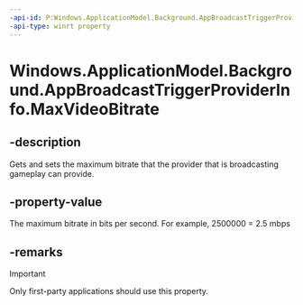 ```yaml
---
-api-id: P:Windows.ApplicationModel.Background.AppBroadcastTriggerProviderInfo.MaxVideoBitrate
-api-type: winrt property
---
```


<!-- Property syntax.
public uint MaxVideoBitrate { get;  set; }
-->

# Windows.ApplicationModel.Background.AppBroadcastTriggerProviderInfo.MaxVideoBitrate

## -description
Gets and sets the maximum bitrate that the provider that is broadcasting gameplay can provide.

## -property-value
The maximum bitrate in bits per second. For example, 2500000 = 2.5 mbps

## -remarks
> [!IMPORTANT]
> Only first-party applications should use this property.
